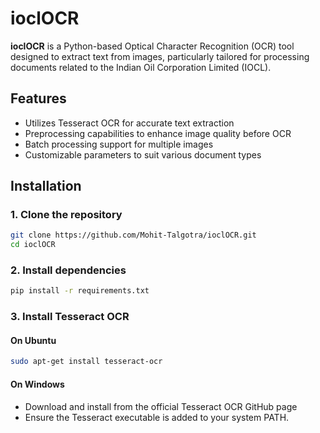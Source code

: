 # ioclOCR

**ioclOCR** is a Python-based Optical Character Recognition (OCR) tool designed to extract text from images, particularly tailored for processing documents related to the Indian Oil Corporation Limited (IOCL).

## Features

- Utilizes Tesseract OCR for accurate text extraction
- Preprocessing capabilities to enhance image quality before OCR
- Batch processing support for multiple images
- Customizable parameters to suit various document types

## Installation

### 1. Clone the repository
```bash
git clone https://github.com/Mohit-Talgotra/ioclOCR.git
cd ioclOCR
```

### 2. Install dependencies
```bash
pip install -r requirements.txt
```

### 3. Install Tesseract OCR

#### On Ubuntu
```bash
sudo apt-get install tesseract-ocr
```

#### On Windows
- Download and install from the official Tesseract OCR GitHub page
- Ensure the Tesseract executable is added to your system PATH.